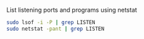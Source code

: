 
List listening ports and programs using netstat

```sh
sudo lsof -i -P | grep LISTEN
sudo netstat -pant | grep LISTEN
```
